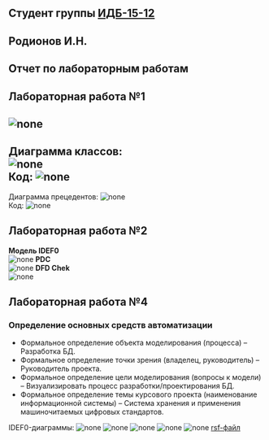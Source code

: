 ## Студент группы [ИДБ-15-12](https://github.com/stankin/design-2018/wiki/list-idb-15-12) 
## Родионов И.Н.
## Отчет по лабораторным работам
## Лабораторная работа №1
![none](https://github.com/DoubleD0wn/DoubleD0wn.github.io/blob/master/model.png)
----------------------------------------------------------------------------------------
Диаграмма классов:                                                                            
![none](https://github.com/DoubleD0wn/DoubleD0wn.github.io/blob/master/PlantUML1.PNG)                                          
Код:
![none](https://github.com/DoubleD0wn/DoubleD0wn.github.io/blob/master/PlantUML.model1)
-----------------------------------------------------------------------------------------
Диаграмма прецедентов:
![none](https://github.com/DoubleD0wn/DoubleD0wn.github.io/blob/master/%D0%94%D0%B8%D0%B0%D0%B3%D1%80%D0%B0%D0%BC%D0%BC%D0%B0%20%D0%BF%D1%80%D0%B5%D1%86%D0%B5%D0%B4%D0%B5%D0%BD%D1%82%D0%BE%D0%B2.png)                                                 
Код:
![none](https://github.com/DoubleD0wn/DoubleD0wn.github.io/blob/master/%D0%94%D0%B8%D0%B0%D0%B3%D1%80%D0%B0%D0%BC%D0%BC%D0%B0%20%D0%BF%D1%80%D0%B5%D1%86%D0%B5%D0%B4%D0%B5%D0%BD%D1%82%D0%BE%D0%B2.%D0%9A%D0%BE%D0%B4)

## Лабораторная работа №2
**Модель IDEF0**<br>
![none](https://github.com/DoubleD0wn/DoubleD0wn.github.io/blob/master/model%20IDEF0%202%20lab.png)
**PDC**<br>
![none](https://github.com/DoubleD0wn/DoubleD0wn.github.io/blob/master/pdc.PNG)
**DFD Chek**<br>
![none](https://github.com/DoubleD0wn/DoubleD0wn.github.io/blob/master/DFD%20chek.png)
## Лабораторная работа №4
### Определение основных средств автоматизации
* Формальное определение объекта моделирования (процесса) – Разработка БД.
* Формальное определение точки зрения (владелец, руководитель) – Руководитель проекта.
* Формальное определение цели моделирования (вопросы к модели) – Визуализировать процесс разработки/проектирования БД.
* Формальное определение темы курсового проекта (наименование информационной системы) – Система хранения и применения машиночитаемых цифровых стандартов.

IDEF0-диаграммы:
![none](https://github.com/DoubleD0wn/DoubleD0wn.github.io/blob/master/IDEF0%204lab-1.png)
![none](https://github.com/DoubleD0wn/DoubleD0wn.github.io/blob/master/IDEF0%204lab-2.png)
![none](https://github.com/DoubleD0wn/DoubleD0wn.github.io/blob/master/IDEF0%204lab-3.png)
![none](https://github.com/DoubleD0wn/DoubleD0wn.github.io/blob/master/IDEF0%204lab-4.png)
![none](https://github.com/DoubleD0wn/DoubleD0wn.github.io/blob/master/IDEF0%204lab-5.png)
[rsf-файл]()
